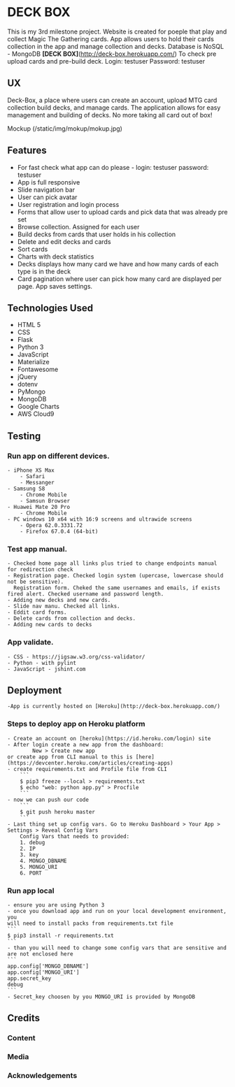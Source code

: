 # DECK BOX

This is my 3rd milestone project. Website is created for poeple that play and collect
Magic The Gathering cards. App allows users to hold their cards collection in the app and
manage collection and decks.
Database is NoSQL - MongoDB
**[DECK BOX]**(http://deck-box.herokuapp.com/)
To check pre upload cards and pre-build deck.
Login: testuser
Password: testuser

## UX

Deck-Box, a place where users can create an account, upload MTG card collection build decks, 
and manage cards. The application allows for easy management 
and building of decks. No more taking all card out of box!

Mockup
(/static/img/mokup/mokup.jpg)


## Features

- For fast check what app can do please - login: testuser password: testuser
- App is full responsive
- Slide navigation bar
- User can pick avatar
- User registration and login process
- Forms that allow user to upload cards and pick data that was already pre set 
- Browse collection. Assigned for each user
- Build decks from cards that user holds in his collection
- Delete and edit decks and cards
- Sort cards
- Charts with deck statistics
- Decks displays how many card we have and how many cards of each type is in the deck
- Card pagination where user can pick how many card are displayed per page. App saves settings.

## Technologies Used

- HTML 5
- CSS
- Flask
- Python 3
- JavaScript
- Materialize
- Fontawesome
- jQuery
- dotenv
- PyMongo
- MongoDB
- Google Charts
- AWS Cloud9

## Testing

### Run app on different devices.
    - iPhone XS Max
        - Safari
        - Messanger
    - Samsung S8
        - Chrome Mobile
        - Samsun Browser
    - Huawei Mate 20 Pro
        - Chrome Mobile
    - PC windows 10 x64 with 16:9 screens and ultrawide screens
        - Opera 62.0.3331.72
        - Firefox 67.0.4 (64-bit)
### Test app manual. 
    - Checked home page all links plus tried to change endpoints manual for redirection check
    - Registration page. Checked login system (upercase, lowercase should not be sensitive). 
      Registration form. Cheked the same usernames and emails, if exists fired alert. Checked username and password length. 
    - Adding new decks and new cards.
    - Slide nav manu. Checked all links.
    - Eddit card forms. 
    - Delete cards from collection and decks.
    - Adding new cards to decks
### App validate.
    - CSS - https://jigsaw.w3.org/css-validator/
    - Python - with pylint
    - JavaScript - jshint.com
## Deployment
    -App is currently hosted on [Heroku](http://deck-box.herokuapp.com/)
### Steps to deploy app on Heroku platform
    - Create an account on [heroku](https://id.heroku.com/login) site
    - After login create a new app from the dashboard: 
            New > Create new app
    or create app from CLI manual to this is [here](https://devcenter.heroku.com/articles/creating-apps)
    - create requirements.txt and Profile file from CLI
        ```
        $ pip3 freeze --local > requirements.txt
        $ echo "web: python app.py" > Procfile
        ```
    - now we can push our code
        ```
        $ git push heroku master
        ```
    - Last thing set up config vars. Go to Heroku Dashboard > Your App > Settings > Reveal Config Vars
        Config Vars that needs to provided:
        1. debug
        2. IP
        3. key
        4. MONGO_DBNAME
        5. MONGO_URI
        6. PORT
        
### Run app local
    - ensure you are using Python 3
    - once you download app and run on your local development environment, you
    will need to install packs from requirements.txt file 
    ```
    $ pip3 install -r requirements.txt
    ```
    - than you will need to change some config vars that are sensitive and are not enclosed here
    ```
    app.config['MONGO_DBNAME']
    app.config['MONGO_URI']
    app.secret_key
    debug
    ```
    - Secret_key choosen by you MONGO_URI is provided by MongoDB
## Credits

### Content



### Media



### Acknowledgements

